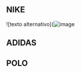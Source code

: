 ## NIKE
![texto alternativo](![image](https://user-images.githubusercontent.com/101225226/157769137-471c050c-4c0d-43f1-bd91-377ebc3a5cc6.png)

## ADIDAS
## POLO
